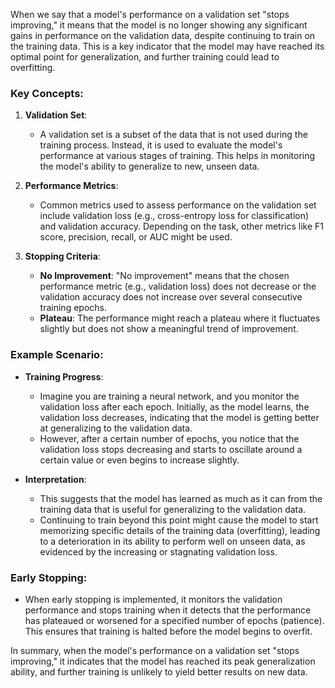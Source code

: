 When we say that a model's performance on a validation set "stops improving," it means that the model is no longer showing any significant gains in performance on the validation data, despite continuing to train on the training data. This is a key indicator that the model may have reached its optimal point for generalization, and further training could lead to overfitting.

### Key Concepts:

1. **Validation Set**:
   - A validation set is a subset of the data that is not used during the training process. Instead, it is used to evaluate the model's performance at various stages of training. This helps in monitoring the model's ability to generalize to new, unseen data.

2. **Performance Metrics**:
   - Common metrics used to assess performance on the validation set include validation loss (e.g., cross-entropy loss for classification) and validation accuracy. Depending on the task, other metrics like F1 score, precision, recall, or AUC might be used.

3. **Stopping Criteria**:
   - **No Improvement**: "No improvement" means that the chosen performance metric (e.g., validation loss) does not decrease or the validation accuracy does not increase over several consecutive training epochs.
   - **Plateau**: The performance might reach a plateau where it fluctuates slightly but does not show a meaningful trend of improvement.

### Example Scenario:

- **Training Progress**:
  - Imagine you are training a neural network, and you monitor the validation loss after each epoch. Initially, as the model learns, the validation loss decreases, indicating that the model is getting better at generalizing to the validation data.
  - However, after a certain number of epochs, you notice that the validation loss stops decreasing and starts to oscillate around a certain value or even begins to increase slightly.

- **Interpretation**:
  - This suggests that the model has learned as much as it can from the training data that is useful for generalizing to the validation data.
  - Continuing to train beyond this point might cause the model to start memorizing specific details of the training data (overfitting), leading to a deterioration in its ability to perform well on unseen data, as evidenced by the increasing or stagnating validation loss.

### Early Stopping:
- When early stopping is implemented, it monitors the validation performance and stops training when it detects that the performance has plateaued or worsened for a specified number of epochs (patience). This ensures that training is halted before the model begins to overfit.

In summary, when the model's performance on a validation set "stops improving," it indicates that the model has reached its peak generalization ability, and further training is unlikely to yield better results on new data.